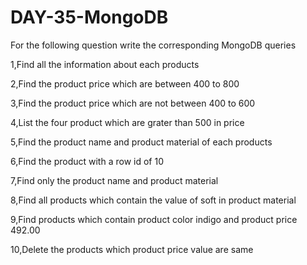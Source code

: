 # DAY-35-MongoDB
For the following question write the corresponding MongoDB queries

1,Find all the information about each products

2,Find the product price which are between 400 to 800

3,Find the product price which are not between 400 to 600

4,List the four product which are grater than 500 in price 

5,Find the product name and product material of each products

6,Find the product with a row id of 10

7,Find only the product name and product material

8,Find all products which contain the value of soft in product material

9,Find products which contain product color indigo  and product price 492.00

10,Delete the products which product price value are same

